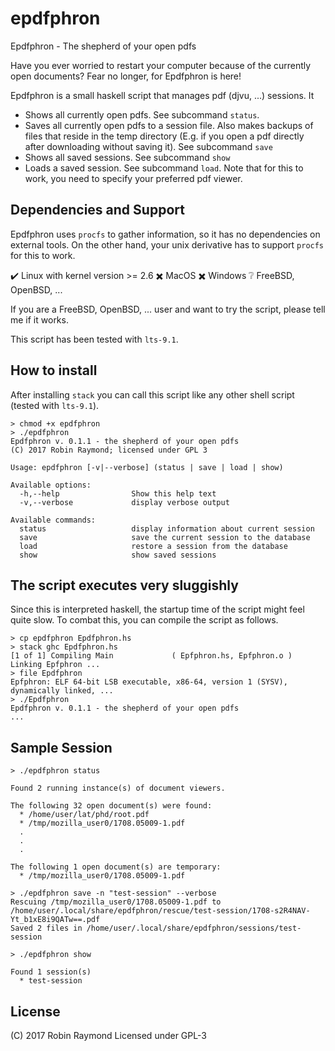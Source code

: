 # epdfphron
Epdfphron - The shepherd of your open pdfs

Have you ever worried to restart your computer because of the currently open
documents? Fear no longer, for Epdfphron is here!

Epdfphron is a small haskell script that manages pdf (djvu, ...) sessions. It

 * Shows all currently open pdfs. See subcommand `status`.
 * Saves all currently open pdfs to a session file. Also makes backups of
   files that reside in the temp directory (E.g. if you open a pdf directly
   after downloading without saving it). See subcommand `save`
 * Shows all saved sessions. See subcommand `show`
 * Loads a saved session. See subcommand `load`. Note that for this to work, you
   need to specify your preferred pdf viewer.


## Dependencies and Support

Epdfphron uses `procfs` to gather information, so it has no dependencies on
external tools. On the other hand, your unix derivative has to support `procfs`
for this to work.

 :heavy_check_mark: Linux with kernel version >= 2.6
 :heavy_multiplication_x: MacOS
 :heavy_multiplication_x: Windows
 :grey_question: FreeBSD, OpenBSD, ...


If you are a FreeBSD, OpenBSD, ... user and want to try the script, please tell
me if it works.

This script has been tested with `lts-9.1`.

## How to install

After installing `stack` you can call this script like any other shell script (tested with `lts-9.1`).

```
> chmod +x epdfphron
> ./epdfphron
Epdfphron v. 0.1.1 - the shepherd of your open pdfs
(C) 2017 Robin Raymond; licensed under GPL 3

Usage: epdfphron [-v|--verbose] (status | save | load | show)

Available options:
  -h,--help                Show this help text
  -v,--verbose             display verbose output

Available commands:
  status                   display information about current session
  save                     save the current session to the database
  load                     restore a session from the database
  show                     show saved sessions
```

## The script executes very sluggishly

Since this is interpreted haskell, the startup time of the script might feel
quite slow. To combat this, you can compile the script as follows.

```
> cp epdfphron Epdfphron.hs
> stack ghc Epdfphron.hs
[1 of 1] Compiling Main             ( Epfphron.hs, Epfphron.o )
Linking Epfphron ...
> file Epdfphron
Epfphron: ELF 64-bit LSB executable, x86-64, version 1 (SYSV), dynamically linked, ...
> ./Epdfphron
Epdfphron v. 0.1.1 - the shepherd of your open pdfs
...
```

## Sample Session

```
> ./epdfphron status

Found 2 running instance(s) of document viewers.

The following 32 open document(s) were found:
  * /home/user/lat/phd/root.pdf
  * /tmp/mozilla_user0/1708.05009-1.pdf
  .
  .
  .

The following 1 open document(s) are temporary:
  * /tmp/mozilla_user0/1708.05009-1.pdf
```

```
> ./epdfphron save -n "test-session" --verbose
Rescuing /tmp/mozilla_user0/1708.05009-1.pdf to
/home/user/.local/share/epdfphron/rescue/test-session/1708-s2R4NAV-Yt_b1xE8i9QATw==.pdf
Saved 2 files in /home/user/.local/share/epdfphron/sessions/test-session
```


```
> ./epdfphron show

Found 1 session(s)
  * test-session
```

## License

(C) 2017 Robin Raymond
Licensed under GPL-3

